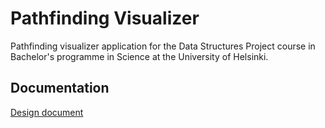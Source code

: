# Pathfinding Visualizer
Pathfinding visualizer application for the Data Structures Project course in Bachelor's programme in Science at the University of Helsinki.
## Documentation
[Design document](./docs/design.md)
